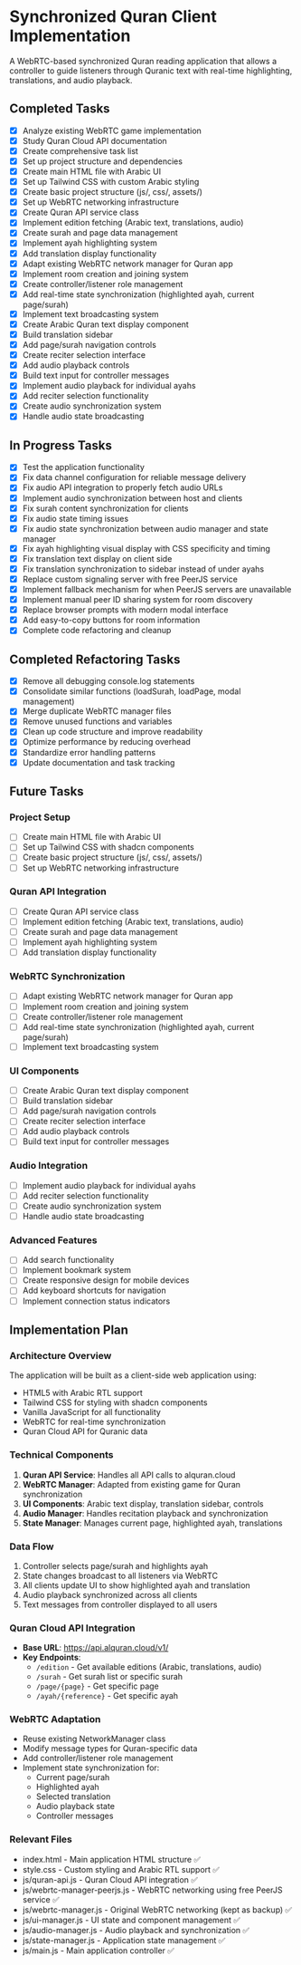 # Synchronized Quran Client Implementation

A WebRTC-based synchronized Quran reading application that allows a controller to guide listeners through Quranic text with real-time highlighting, translations, and audio playback.

## Completed Tasks

- [x] Analyze existing WebRTC game implementation
- [x] Study Quran Cloud API documentation
- [x] Create comprehensive task list
- [x] Set up project structure and dependencies
- [x] Create main HTML file with Arabic UI
- [x] Set up Tailwind CSS with custom Arabic styling
- [x] Create basic project structure (js/, css/, assets/)
- [x] Set up WebRTC networking infrastructure
- [x] Create Quran API service class
- [x] Implement edition fetching (Arabic text, translations, audio)
- [x] Create surah and page data management
- [x] Implement ayah highlighting system
- [x] Add translation display functionality
- [x] Adapt existing WebRTC network manager for Quran app
- [x] Implement room creation and joining system
- [x] Create controller/listener role management
- [x] Add real-time state synchronization (highlighted ayah, current page/surah)
- [x] Implement text broadcasting system
- [x] Create Arabic Quran text display component
- [x] Build translation sidebar
- [x] Add page/surah navigation controls
- [x] Create reciter selection interface
- [x] Add audio playback controls
- [x] Build text input for controller messages
- [x] Implement audio playback for individual ayahs
- [x] Add reciter selection functionality
- [x] Create audio synchronization system
- [x] Handle audio state broadcasting

## In Progress Tasks

- [x] Test the application functionality
- [x] Fix data channel configuration for reliable message delivery
- [x] Fix audio API integration to properly fetch audio URLs
- [x] Implement audio synchronization between host and clients
- [x] Fix surah content synchronization for clients
- [x] Fix audio state timing issues
- [x] Fix audio state synchronization between audio manager and state manager
- [x] Fix ayah highlighting visual display with CSS specificity and timing
- [x] Fix translation text display on client side
- [x] Fix translation synchronization to sidebar instead of under ayahs
- [x] Replace custom signaling server with free PeerJS service
- [x] Implement fallback mechanism for when PeerJS servers are unavailable
- [x] Implement manual peer ID sharing system for room discovery
- [x] Replace browser prompts with modern modal interface
- [x] Add easy-to-copy buttons for room information
- [x] Complete code refactoring and cleanup

## Completed Refactoring Tasks

- [x] Remove all debugging console.log statements
- [x] Consolidate similar functions (loadSurah, loadPage, modal management)
- [x] Merge duplicate WebRTC manager files
- [x] Remove unused functions and variables
- [x] Clean up code structure and improve readability
- [x] Optimize performance by reducing overhead
- [x] Standardize error handling patterns
- [x] Update documentation and task tracking

## Future Tasks

### Project Setup
- [ ] Create main HTML file with Arabic UI
- [ ] Set up Tailwind CSS with shadcn components
- [ ] Create basic project structure (js/, css/, assets/)
- [ ] Set up WebRTC networking infrastructure

### Quran API Integration
- [ ] Create Quran API service class
- [ ] Implement edition fetching (Arabic text, translations, audio)
- [ ] Create surah and page data management
- [ ] Implement ayah highlighting system
- [ ] Add translation display functionality

### WebRTC Synchronization
- [ ] Adapt existing WebRTC network manager for Quran app
- [ ] Implement room creation and joining system
- [ ] Create controller/listener role management
- [ ] Add real-time state synchronization (highlighted ayah, current page/surah)
- [ ] Implement text broadcasting system

### UI Components
- [ ] Create Arabic Quran text display component
- [ ] Build translation sidebar
- [ ] Add page/surah navigation controls
- [ ] Create reciter selection interface
- [ ] Add audio playback controls
- [ ] Build text input for controller messages

### Audio Integration
- [ ] Implement audio playback for individual ayahs
- [ ] Add reciter selection functionality
- [ ] Create audio synchronization system
- [ ] Handle audio state broadcasting

### Advanced Features
- [ ] Add search functionality
- [ ] Implement bookmark system
- [ ] Create responsive design for mobile devices
- [ ] Add keyboard shortcuts for navigation
- [ ] Implement connection status indicators

## Implementation Plan

### Architecture Overview
The application will be built as a client-side web application using:
- HTML5 with Arabic RTL support
- Tailwind CSS for styling with shadcn components
- Vanilla JavaScript for all functionality
- WebRTC for real-time synchronization
- Quran Cloud API for Quranic data

### Technical Components
1. **Quran API Service**: Handles all API calls to alquran.cloud
2. **WebRTC Manager**: Adapted from existing game for Quran synchronization
3. **UI Components**: Arabic text display, translation sidebar, controls
4. **Audio Manager**: Handles recitation playback and synchronization
5. **State Manager**: Manages current page, highlighted ayah, translations

### Data Flow
1. Controller selects page/surah and highlights ayah
2. State changes broadcast to all listeners via WebRTC
3. All clients update UI to show highlighted ayah and translation
4. Audio playback synchronized across all clients
5. Text messages from controller displayed to all users

### Quran Cloud API Integration
- **Base URL**: https://api.alquran.cloud/v1/
- **Key Endpoints**:
  - `/edition` - Get available editions (Arabic, translations, audio)
  - `/surah` - Get surah list or specific surah
  - `/page/{page}` - Get specific page
  - `/ayah/{reference}` - Get specific ayah

### WebRTC Adaptation
- Reuse existing NetworkManager class
- Modify message types for Quran-specific data
- Add controller/listener role management
- Implement state synchronization for:
  - Current page/surah
  - Highlighted ayah
  - Selected translation
  - Audio playback state
  - Controller messages

### Relevant Files

- index.html - Main application HTML structure ✅
- style.css - Custom styling and Arabic RTL support ✅
- js/quran-api.js - Quran Cloud API integration ✅
- js/webrtc-manager-peerjs.js - WebRTC networking using free PeerJS service ✅
- js/webrtc-manager.js - Original WebRTC networking (kept as backup) ✅
- js/ui-manager.js - UI state and component management ✅
- js/audio-manager.js - Audio playback and synchronization ✅
- js/state-manager.js - Application state management ✅
- js/main.js - Main application controller ✅
